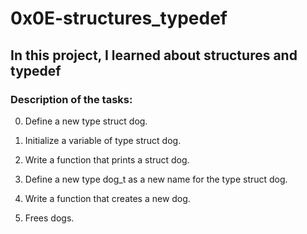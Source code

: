 # 0x0E-structures_typedef

## In this project, I learned about structures and typedef

### Description of the tasks:

0. Define a new type struct dog.

1. Initialize a variable of type struct dog.

2. Write a function that prints a struct dog.

3. Define a new type dog_t as a new name for the type struct dog.

4. Write a function that creates a new dog.

5. Frees dogs.
